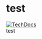 # test
[![TechDocs](https://github.com/ewassef/test/actions/workflows/techdocs.yml/badge.svg)](https://github.com/ewassef/test/actions/workflows/techdocs.yml)  
test
